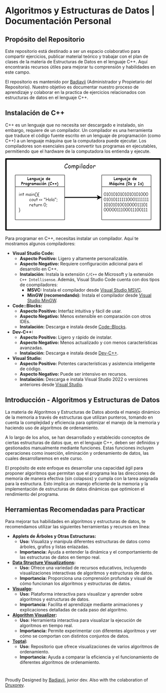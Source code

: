 # Algoritmos y Estructuras de Datos | Documentación Personal

## Propósito del Repositorio

Este repositorio está destinado a ser un espacio colaborativo para compartir ejercicios, publicar material teórico y trabajar con el plan de clases de la materia de Estructuras de Datos en el lenguaje C++. Aquí encontrarás recursos útiles para mejorar tu comprensión y habilidades en este campo.

El repositorio es mantenido por [Badjavii](https://github.com/Badjavii) (Administrador y Propietario del Repositorio). Nuestro objetivo es documentar nuestro proceso de aprendizaje y colaborar en la practica de ejercicios relacionados con estructuras de datos en el lenguaje C++.

## Instalación de C++

C++ es un lenguaje que no necesita ser descargado e instalado, sin embargo, requiere de un compilador. Un compilador es una herramienta que traduce el código fuente escrito en un lenguaje de programación (como C++) a un lenguaje máquina que la computadora puede ejecutar. Los compiladores son esenciales para convertir tus programas en ejecutables, permitiendo que el hardware de la computadora los entienda y ejecute.

![Diagrama](/resources/readme-how-a-compilator-works.png)

Para programar en C++, necesitas instalar un compilador. Aquí te mostramos algunos compiladores:

- **Visual Studio Code:**
  - **Aspecto Positivo:** Ligero y altamente personalizable.
  - **Aspecto Negativo:** Requiere configuración adicional para el desarrollo en C++.
  - **Instalación:** Instala la extensión `C/C++` de Microsoft y la extensión `C++ Intellisense`. Además, Visual Studio Code cuenta con dos tipos de coompiladores:
    - **MSVC:** Instala el compilador desde [Visual Studio MSVC](https://code.visualstudio.com/docs/cpp/config-msvc#_prerequisites).
    - **MinGW (recomendando):** Instala el compilador desde [Visual Studio MinGW](https://code.visualstudio.com/docs/cpp/config-mingw#_prerequisites).
- **Code::Blocks:**
  - **Aspecto Positivo:** Interfaz intuitiva y fácil de usar.
  - **Aspecto Negativo:** Menos extensible en comparación con otros IDEs.
  - **Instalación:** Descarga e instala desde [Code::Blocks](http://www.codeblocks.org/downloads).
- **Dev-C++:**
  - **Aspecto Positivo:** Ligero y rápido de instalar.
  - **Aspecto Negativo:** Menos actualizado y con menos características avanzadas.
  - **Instalación:** Descarga e instala desde [Dev-C++](https://sourceforge.net/projects/orwelldevcpp/).
- **Visual Studio:**
  - **Aspecto Positivo:** Potentes características y asistencia inteligente de código.
  - **Aspecto Negativo:** Puede ser intensivo en recursos.
  - **Instalación:** Descarga e instala Visual Studio 2022 o versiones anteriores desde [Visual Studio](https://visualstudio.microsoft.com/).

## Introducción - Algoritmos y Estructuras de Datos

La materia de Algoritmos y Estructuras de Datos aborda el manejo dinámico de la memoria a través de estructuras que utilizan punteros, tomando en cuenta la complejidad y eficiencia para optimizar el manejo de la memoria y haciendo uso de algoritmos de ordenamiento.

A lo largo de los años, se han desarrollado y establecido conceptos de ciertas estructuras de datos que, en el lenguaje C++, deben ser definidos y gestionados manualmente mediante funciones. Estas funciones incluyen operaciones como inserción, eliminación y ordenamiento de datos, las cuales desarrollaremos en este curso.

El propósito de este enfoque es desarrollar una capacidad ágil para proponer algoritmos que permitan que el programa lea las direcciones de memoria de manera efectiva (sin colapsos) y cumpla con la tarea asignada para la estructura. Esto implica un manejo eficiente de la memoria y la implementación de estructuras de datos dinámicas que optimicen el rendimiento del programa.

## Herramientas Recomendadas para Practicar

Para mejorar tus habilidades en algoritmos y estructuras de datos, te recomendamos utilizar las siguientes herramientas y recursos en línea:

- **Applets de Árboles y Otras Estructuras:**
  - **Uso:** Visualiza y manipula diferentes estructuras de datos como árboles, grafos y listas enlazadas.
  - **Importancia:** Ayuda a entender la dinámica y el comportamiento de las estructuras de datos en tiempo real.
- **[Data Structure Visualizations](https://www.cs.usfca.edu/~galles/visualization/Algorithms.html):**
  - **Uso:** Ofrece una variedad de recursos educativos, incluyendo visualizaciones interactivas de algoritmos y estructuras de datos.
  - **Importancia:** Proporciona una comprensión profunda y visual de cómo funcionan los algoritmos y estructuras de datos.
- **[Visualgo](https://visualgo.net):**
  - **Uso:** Plataforma interactiva para visualizar y aprender sobre algoritmos y estructuras de datos.
  - **Importancia:** Facilita el aprendizaje mediante animaciones y explicaciones detalladas de cada paso del algoritmo.
- **[Algorithm Visualizer](https://algorithm-visualizer.org):**
  - **Uso:** Herramienta interactiva para visualizar la ejecución de algoritmos en tiempo real.
  - **Importancia:** Permite experimentar con diferentes algoritmos y ver cómo se comportan con distintos conjuntos de datos.
- **[Toptal](https://www.toptal.com/developers/sorting-algorithms):**
  - **Uso:** Repositorio que ofrece visualizaciones de varios algoritmos de ordenamiento.
  - **Importancia:** Ayuda a comparar la eficiencia y el funcionamiento de diferentes algoritmos de ordenamiento.


#

Proudly Designed by [Badjavii](https://github.com/Badjavii), junior dev. 
Also with the colaboration of [Druxorey](https://github.com/druxorey).